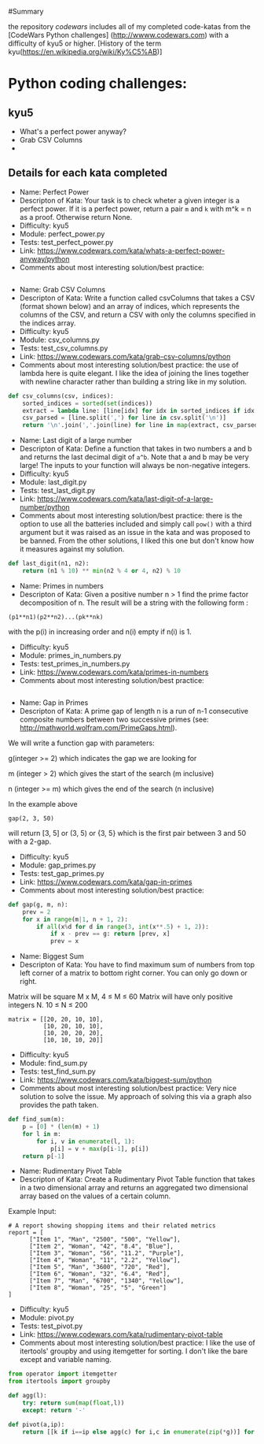 #Summary

the repository *codewars* includes all of my completed code-katas from the
[CodeWars Python challenges] (http://wwww.codewars.com) with a difficulty of
kyu5 or higher. [History of the term kyu(https://en.wikipedia.org/wiki/Ky%C5%AB)]

# Python coding challenges:

## kyu5

* What's a perfect power anyway?
* Grab CSV Columns
*


## Details for each kata completed

* Name: Perfect Power
* Descripton of Kata: Your task is to check wheter a given integer is a perfect
power. If it is a perfect power, return a pair ```m``` and ```k``` with m^k = n
as a proof. Otherwise return None.
* Difficulty: kyu5
* Module: perfect_power.py
* Tests: test_perfect_power.py
* Link: https://www.codewars.com/kata/whats-a-perfect-power-anyway/python
* Comments about most interesting solution/best practice:
```python

```

* Name: Grab CSV Columns
* Descripton of Kata: Write a function called csvColumns that takes a CSV
(format shown below) and an array of indices, which represents the columns of
the CSV, and return a CSV with only the columns specified in the indices array.
* Difficulty: kyu5
* Module: csv_columns.py
* Tests: test_csv_columns.py
* Link: https://www.codewars.com/kata/grab-csv-columns/python
* Comments about most interesting solution/best practice:
the use of lambda here is quite elegant. I like the idea of joining the lines
together with newline character rather than building a string like in my solution.
```python
def csv_columns(csv, indices):
    sorted_indices = sorted(set(indices))
    extract = lambda line: [line[idx] for idx in sorted_indices if idx < len(line)]
    csv_parsed = [line.split(',') for line in csv.split('\n')]
    return '\n'.join(','.join(line) for line in map(extract, csv_parsed) if line)
```

* Name: Last digit of a large number
* Descripton of Kata: Define a function that takes in two numbers a and b and
returns the last decimal digit of ```a^b```. Note that a and b may be very large!
The inputs to your function will always be non-negative integers.
* Difficulty: kyu5
* Module: last_digit.py
* Tests: test_last_digit.py
* Link: https://www.codewars.com/kata/last-digit-of-a-large-number/python
* Comments about most interesting solution/best practice:
there is the option to use all the batteries included and simply call ```pow()```
with a third argument but it was raised as an issue in the kata and was proposed
to be banned. From the other solutions, I liked this one but don't know how it
measures against my solution.
```python
def last_digit(n1, n2):
    return (n1 % 10) ** min(n2 % 4 or 4, n2) % 10
```

* Name: Primes in numbers
* Descripton of Kata: Given a positive number n > 1 find the prime factor decomposition of n. The result will be a string with the following form :
 ```
 (p1**n1)(p2**n2)...(pk**nk)
 ```
with the p(i) in increasing order and n(i) empty if n(i) is 1.
* Difficulty: kyu5
* Module: primes_in_numbers.py
* Tests: test_primes_in_numbers.py
* Link: https://www.codewars.com/kata/primes-in-numbers
* Comments about most interesting solution/best practice:
```python

```

* Name: Gap in Primes
* Descripton of Kata: A prime gap of length n is a run of n-1 consecutive
composite numbers between two successive primes
(see: http://mathworld.wolfram.com/PrimeGaps.html).

We will write a function gap with parameters:

g(integer >= 2) which indicates the gap we are looking for

m (integer > 2) which gives the start of the search (m inclusive)

n (integer >= m) which gives the end of the search (n inclusive)

In the example above
```
gap(2, 3, 50)
```
 will return [3, 5] or (3, 5) or {3, 5} which is the first pair between 3 and 50 with a 2-gap.
* Difficulty: kyu5
* Module: gap_primes.py
* Tests: test_gap_primes.py
* Link: https://www.codewars.com/kata/gap-in-primes
* Comments about most interesting solution/best practice:
```python
def gap(g, m, n):
    prev = 2
    for x in range(m|1, n + 1, 2):
        if all(x%d for d in range(3, int(x**.5) + 1, 2)):
            if x - prev == g: return [prev, x]
            prev = x
```

* Name: Biggest Sum
* Descripton of Kata: You have to find maximum sum of numbers from top left
corner of a matrix to bottom right corner. You can only go down or right.

Matrix will be square M x M, 4 ≤ M ≤ 60
Matrix will have only positive integers N.
10 ≤ N ≤ 200
```
matrix = [[20, 20, 10, 10],
          [10, 20, 10, 10],
          [10, 20, 20, 20],
          [10, 10, 10, 20]]
```

* Difficulty: kyu5
* Module: find_sum.py
* Tests: test_find_sum.py
* Link: https://www.codewars.com/kata/biggest-sum/python
* Comments about most interesting solution/best practice:
Very nice solution to solve the issue. My approach of solving this via a graph
also provides the path taken.
```python
def find_sum(m):
    p = [0] * (len(m) + 1)
    for l in m:
        for i, v in enumerate(l, 1):
            p[i] = v + max(p[i-1], p[i])
    return p[-1]
```

* Name: Rudimentary Pivot Table
* Descripton of Kata: Create a Rudimentary Pivot Table function that takes in a
two dimensional array and returns an aggregated two dimensional array based on
the values of a certain column.

Example Input:
```
# A report showing shopping items and their related metrics
report = [
      ["Item 1", "Man", "2500", "500", "Yellow"],
      ["Item 2", "Woman", "42", "8.4", "Blue"],
      ["Item 3", "Woman", "56", "11.2", "Purple"],
      ["Item 4", "Woman", "11", "2.2", "Yellow"],
      ["Item 5", "Man", "3600", "720", "Red"],
      ["Item 6", "Woman", "32", "6.4", "Red"],
      ["Item 7", "Man", "6700", "1340", "Yellow"],
      ["Item 8", "Woman", "25", "5", "Green"]
]
```
* Difficulty: kyu5
* Module: pivot.py
* Tests: test_pivot.py
* Link: https://www.codewars.com/kata/rudimentary-pivot-table
* Comments about most interesting solution/best practice:
I like the use of itertools' groupby and using itemgetter for sorting. I don't
like the bare except and variable naming.
```python
from operator import itemgetter
from itertools import groupby

def agg(l):
    try: return sum(map(float,l))
    except: return '-'

def pivot(a,ip):
    return [[k if i==ip else agg(c) for i,c in enumerate(zip(*g))] for k,g in groupby(sorted(a,key=itemgetter(ip)),key=itemgetter(ip))]
```
